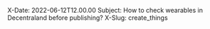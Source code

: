 X-Date: 2022-06-12T12.00.00 Subject: How to check wearables in Decentraland before publishing? X-Slug: create_things
